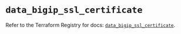 # `data_bigip_ssl_certificate`

Refer to the Terraform Registry for docs: [`data_bigip_ssl_certificate`](https://registry.terraform.io/providers/f5networks/bigip/1.24.1/docs/data-sources/ssl_certificate).
